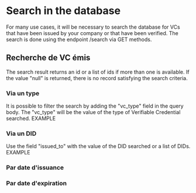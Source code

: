 # Search in the database
For many use cases, it will be necessary to search the database for VCs that have been issued by your company or that have been verified.
The search is done using the endpoint /search via GET methods.

## Recherche de VC émis
The search result returns an id or a list of ids if more than one is available. If the value "null" is returned, there is no record satisfying the search criteria.

### Via un type
It is possible to filter the search by adding the "vc_type" field in the query body. The "vc_type" will be the value of the type of Verifiable Credential searched. 
EXAMPLE

### Via un DID
Use the field "issued_to" with the value of the DID searched or a list of DIDs.
EXAMPLE

### Par date d'issuance

### Par date d'expiration


